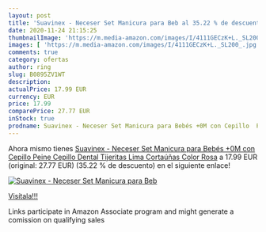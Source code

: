```yaml
---
layout: post
title: 'Suavinex - Neceser Set Manicura para Beb al 35.22 % de descuento'
date: 2020-11-24 21:15:25
thumbnailImage: 'https://m.media-amazon.com/images/I/4111GECzK+L._SL200_.jpg'
images: [ 'https://m.media-amazon.com/images/I/4111GECzK+L._SL200_.jpg' ]
comments: true
category: ofertas
author: ring
slug: B0895ZV1WT
description:
actualPrice: 17.99 EUR
currency: EUR
price: 17.99
comparePrice: 27.77 EUR
inStock: true
prodname: Suavinex - Neceser Set Manicura para Bebés +0M con Cepillo  Peine  Cepillo Dental  Tijeritas  Lima  Cortaúñas  Color Rosa
---
```


Ahora mismo tienes [Suavinex - Neceser Set Manicura para Bebés +0M con Cepillo  Peine  Cepillo Dental  Tijeritas  Lima  Cortaúñas  Color Rosa](https://www.amazon.es/dp/B0895ZV1WT/?tag=tolees-21) a 17.99 EUR (original: 27.77 EUR) (35.22 %  de descuento) en el siguiente enlace!

[![Suavinex - Neceser Set Manicura para Beb](https://m.media-amazon.com/images/I/4111GECzK+L._SL200_.jpg)](https://www.amazon.es/dp/B0895ZV1WT/?tag=tolees-21)

[Visítala!!!](https://www.amazon.es/dp/B0895ZV1WT/?tag=tolees-21)

Links participate in Amazon Associate program and might generate a comission on qualifying sales
